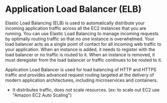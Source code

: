 # Application Load Balancer (ELB)

Elastic Load Balancing (ELB) is used to automatically distribute your incoming application traffic across all the EC2 instances that you are running. You can use Elastic Load Balancing to manage incoming requests by optimally routing traffic so that no one instance is overwhelmed. Your load balancer acts as a single point of contact for all incoming web traffic to your application. When an instance is added, it needs to register with the load balancer or no traffic is routed to it. When an instance is removed, it must deregister from the load balancer or traffic continues to be routed to it.

Application Load Balancer is used for load balancing of HTTP and HTTPS traffic and provides advanced request routing targeted at the delivery of modern application architectures, including microservices and containers.

- It distributes traffic, does not scale resources. (ex: to scale out EC2 use "Amazon EC2 Auto Scaling")
